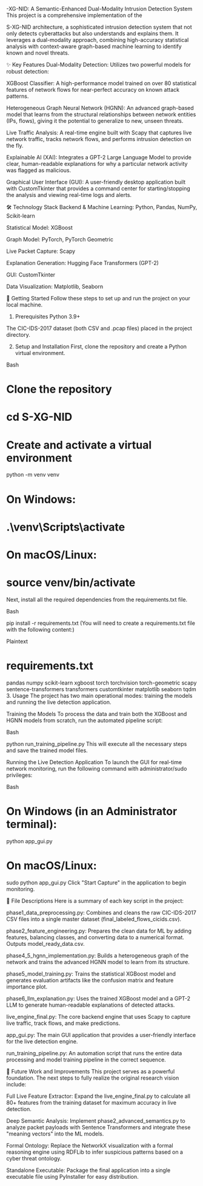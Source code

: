 -XG-NID: A Semantic-Enhanced Dual-Modality Intrusion Detection System
This project is a comprehensive implementation of the 

S-XG-NID architecture, a sophisticated intrusion detection system that not only detects cyberattacks but also understands and explains them. It leverages a dual-modality approach, combining high-accuracy statistical analysis with context-aware graph-based machine learning to identify known and novel threats. 



✨ Key Features
Dual-Modality Detection: Utilizes two powerful models for robust detection:


XGBoost Classifier: A high-performance model trained on over 80 statistical features of network flows for near-perfect accuracy on known attack patterns. 


Heterogeneous Graph Neural Network (HGNN): An advanced graph-based model that learns from the structural relationships between network entities (IPs, flows), giving it the potential to generalize to new, unseen threats. 

Live Traffic Analysis: A real-time engine built with Scapy that captures live network traffic, tracks network flows, and performs intrusion detection on the fly.


Explainable AI (XAI): Integrates a GPT-2 Large Language Model to provide clear, human-readable explanations for why a particular network activity was flagged as malicious. 



Graphical User Interface (GUI): A user-friendly desktop application built with CustomTkinter that provides a command center for starting/stopping the analysis and viewing real-time logs and alerts.

🛠️ Technology Stack
Backend & Machine Learning: Python, Pandas, NumPy, Scikit-learn

Statistical Model: XGBoost

Graph Model: PyTorch, PyTorch Geometric

Live Packet Capture: Scapy

Explanation Generation: Hugging Face Transformers (GPT-2)

GUI: CustomTkinter

Data Visualization: Matplotlib, Seaborn

🚀 Getting Started
Follow these steps to set up and run the project on your local machine.

1. Prerequisites
Python 3.9+

The CIC-IDS-2017 dataset (both CSV and .pcap files) placed in the project directory.

2. Setup and Installation
First, clone the repository and create a Python virtual environment.

Bash

# Clone the repository
# cd S-XG-NID

# Create and activate a virtual environment
python -m venv venv
# On Windows:
# .\venv\Scripts\activate
# On macOS/Linux:
# source venv/bin/activate
Next, install all the required dependencies from the requirements.txt file.

Bash

pip install -r requirements.txt
(You will need to create a requirements.txt file with the following content:)

Plaintext

# requirements.txt
pandas
numpy
scikit-learn
xgboost
torch
torchvision
torch-geometric
scapy
sentence-transformers
transformers
customtkinter
matplotlib
seaborn
tqdm
3. Usage
The project has two main operational modes: training the models and running the live detection application.

Training the Models
To process the data and train both the XGBoost and HGNN models from scratch, run the automated pipeline script:

Bash

python run_training_pipeline.py
This will execute all the necessary steps and save the trained model files.

Running the Live Detection Application
To launch the GUI for real-time network monitoring, run the following command with administrator/sudo privileges:

Bash

# On Windows (in an Administrator terminal):
python app_gui.py

# On macOS/Linux:
sudo python app_gui.py
Click "Start Capture" in the application to begin monitoring.

📁 File Descriptions
Here is a summary of each key script in the project:

phase1_data_preprocessing.py: Combines and cleans the raw CIC-IDS-2017 CSV files into a single master dataset (final_labeled_flows_cicids.csv).

phase2_feature_engineering.py: Prepares the clean data for ML by adding features, balancing classes, and converting data to a numerical format. Outputs model_ready_data.csv.

phase4_5_hgnn_implementation.py: Builds a heterogeneous graph of the network and trains the advanced HGNN model to learn from its structure.

phase5_model_training.py: Trains the statistical XGBoost model and generates evaluation artifacts like the confusion matrix and feature importance plot.

phase6_llm_explanation.py: Uses the trained XGBoost model and a GPT-2 LLM to generate human-readable explanations of detected attacks.

live_engine_final.py: The core backend engine that uses Scapy to capture live traffic, track flows, and make predictions.

app_gui.py: The main GUI application that provides a user-friendly interface for the live detection engine.

run_training_pipeline.py: An automation script that runs the entire data processing and model training pipeline in the correct sequence.

🔮 Future Work and Improvements
This project serves as a powerful foundation. The next steps to fully realize the original research vision include:

Full Live Feature Extractor: Expand the live_engine_final.py to calculate all 80+ features from the training dataset for maximum accuracy in live detection.


Deep Semantic Analysis: Implement phase2_advanced_semantics.py to analyze packet payloads with Sentence Transformers and integrate these "meaning vectors" into the ML models. 



Formal Ontology: Replace the NetworkX visualization with a formal reasoning engine using RDFLib to infer suspicious patterns based on a cyber threat ontology. 


Standalone Executable: Package the final application into a single executable file using PyInstaller for easy distribution.